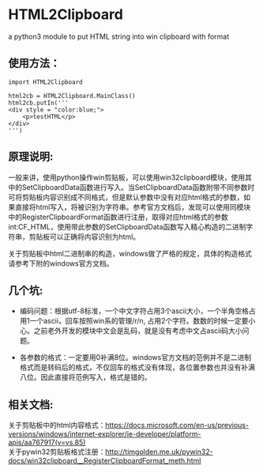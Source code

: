 # HTML2Clipboard
a python3 module to put HTML string into win clipboard with format  
## 使用方法：
```python3
import HTML2Clipboard

html2cb = HTML2Clipboard.MainClass()
html2cb.putIn('''
<div style = "color:blue;">
    <p>testHTML</p>
</div>
''')
```
## 原理说明:    
一般来讲，使用python操作win剪贴板，可以使用win32clipboard模块，使用其中的SetClipboardData函数进行写入。当SetClipboardData函数附带不同参数时可将剪贴板内容识别成不同格式，但是默认参数中没有对应html格式的参数，如果直接将html写入，将被识别为字符串。参考官方文档后，发现可以使用同模块中的RegisterClipboardFormat函数进行注册，取得对应html格式的参数int:CF_HTML，使用带此参数的SetClipboardData函数写入精心构造的二进制字符串，剪贴板可以正确将内容识别为html。

关于剪贴板中html二进制串的构造，windows做了严格的规定，具体的构造格式请参考下附的windows官方文档。  

## 几个坑:    
- 编码问题：根据utf-8标准，一个中文字符占用3个ascii大小，一个半角空格占用1一个ascii，回车按照win系的管理/r/n, 占用2个字符。数数的时候一定要小心。之前老外开发的模块中文会是乱码，就是没有考虑中文占ascii码大小问题。

- 各参数的格式：一定要用0补满8位。windows官方文档的范例并不是二进制格式而是转码后的格式，不仅回车的格式没有体现，各位置参数也并没有补满八位。因此直接将范例写入，格式是错的。

## 相关文档:    
关于剪贴板中的html内容格式：https://docs.microsoft.com/en-us/previous-versions/windows/internet-explorer/ie-developer/platform-apis/aa767917(v=vs.85)  
关于pywin32剪贴板格式注册：http://timgolden.me.uk/pywin32-docs/win32clipboard__RegisterClipboardFormat_meth.html
